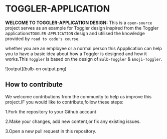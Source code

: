 # TOGGLER-APPLICATION

**WELCOME TO TOGGLER-APPLICATION DESIGN:**
This is a `open-source` project serves as an example for Toggler design inspired from the Toggler applications` TOGGLER-APPLICATION
` design and utilised the knowledge provided by `road to code's
course`.

whether you are an employee or a normal person this Appplication can help you to have a basic idea about how a Toggler is designed and how it  works.This `Toggler` is based on the design of `Bulb-Toggler` & `Emoji-Toggler`.

![output](bulb-on output.png)


## How to contribute 

We welcome contributions from the community to help us improve this project.IF you would like to contribute,follow these steps:

1.Fork the repository to your Github account 

2.Make your changes, add new content,or fix any existing issues.

3.Open a new pull request in this repository.

